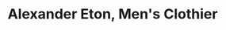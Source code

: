 ---
title: "Alexander Eton, Men's Clothier"
url: /cary/alexander-eton-mens-clothier/
shop: clothes
---